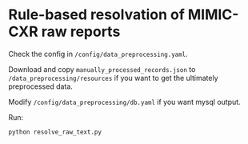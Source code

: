 # Rule-based resolvation of MIMIC-CXR raw reports

Check the config in `/config/data_preprocessing.yaml`.

Download and copy `manually_processed_records.json` to `/data_preprocessing/resources` if you want to get the ultimately preprocessed data.

Modify `/config/data_preprocessing/db.yaml` if you want mysql output.

Run:

```bash
python resolve_raw_text.py
```
